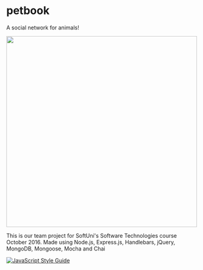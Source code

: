 # petbook
A social network for animals!

<img src="/art/sample.gif?raw=true" width="500px">

This is our team project for SoftUni's Software Technologies course October 2016.
Made using Node.js, Express.js, Handlebars, jQuery, MongoDB, Mongoose, Mocha and Chai

[![JavaScript Style Guide](https://cdn.rawgit.com/feross/standard/master/badge.svg)](https://github.com/feross/standard)
